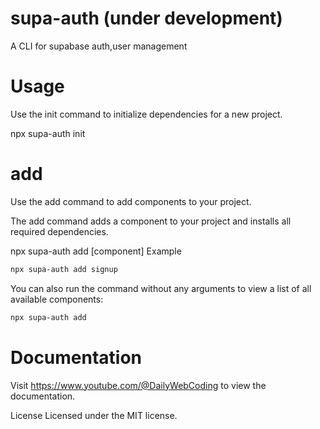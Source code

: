 # supa-auth (under development)

A CLI for supabase auth,user management

# Usage

Use the init command to initialize dependencies for a new project.

npx supa-auth init

# add

Use the add command to add components to your project.

The add command adds a component to your project and installs all required dependencies.

npx supa-auth add [component]
Example

```sh
npx supa-auth add signup
```

You can also run the command without any arguments to view a list of all available components:

```sh
npx supa-auth add
```

# Documentation

Visit https://www.youtube.com/@DailyWebCoding to view the documentation.

License
Licensed under the MIT license.
